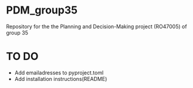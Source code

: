 # PDM_group35
Repository for the the Planning and Decision-Making project  (RO47005) of group 35


# TO DO
- Add emailadresses to pyproject.toml
- Add installation instructions(README)


